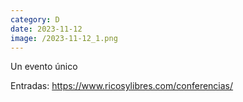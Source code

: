 ```yaml
--- 
category: D 
date: 2023-11-12 
image: /2023-11-12_1.png 
--- 
```


Un evento único

Entradas: https://www.ricosylibres.com/conferencias/